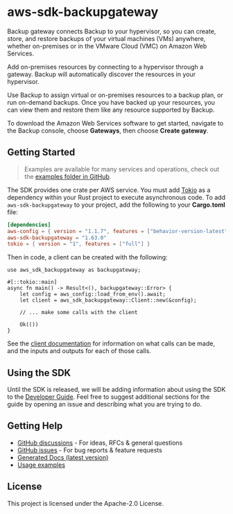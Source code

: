 # aws-sdk-backupgateway

Backup gateway connects Backup to your hypervisor, so you can create, store, and restore backups of your virtual machines (VMs) anywhere, whether on-premises or in the VMware Cloud (VMC) on Amazon Web Services.

Add on-premises resources by connecting to a hypervisor through a gateway. Backup will automatically discover the resources in your hypervisor.

Use Backup to assign virtual or on-premises resources to a backup plan, or run on-demand backups. Once you have backed up your resources, you can view them and restore them like any resource supported by Backup.

To download the Amazon Web Services software to get started, navigate to the Backup console, choose __Gateways__, then choose __Create gateway__.

## Getting Started

> Examples are available for many services and operations, check out the
> [examples folder in GitHub](https://github.com/awslabs/aws-sdk-rust/tree/main/examples).

The SDK provides one crate per AWS service. You must add [Tokio](https://crates.io/crates/tokio)
as a dependency within your Rust project to execute asynchronous code. To add `aws-sdk-backupgateway` to
your project, add the following to your **Cargo.toml** file:

```toml
[dependencies]
aws-config = { version = "1.1.7", features = ["behavior-version-latest"] }
aws-sdk-backupgateway = "1.63.0"
tokio = { version = "1", features = ["full"] }
```

Then in code, a client can be created with the following:

```rust,no_run
use aws_sdk_backupgateway as backupgateway;

#[::tokio::main]
async fn main() -> Result<(), backupgateway::Error> {
    let config = aws_config::load_from_env().await;
    let client = aws_sdk_backupgateway::Client::new(&config);

    // ... make some calls with the client

    Ok(())
}
```

See the [client documentation](https://docs.rs/aws-sdk-backupgateway/latest/aws_sdk_backupgateway/client/struct.Client.html)
for information on what calls can be made, and the inputs and outputs for each of those calls.

## Using the SDK

Until the SDK is released, we will be adding information about using the SDK to the
[Developer Guide](https://docs.aws.amazon.com/sdk-for-rust/latest/dg/welcome.html). Feel free to suggest
additional sections for the guide by opening an issue and describing what you are trying to do.

## Getting Help

* [GitHub discussions](https://github.com/awslabs/aws-sdk-rust/discussions) - For ideas, RFCs & general questions
* [GitHub issues](https://github.com/awslabs/aws-sdk-rust/issues/new/choose) - For bug reports & feature requests
* [Generated Docs (latest version)](https://awslabs.github.io/aws-sdk-rust/)
* [Usage examples](https://github.com/awslabs/aws-sdk-rust/tree/main/examples)

## License

This project is licensed under the Apache-2.0 License.

